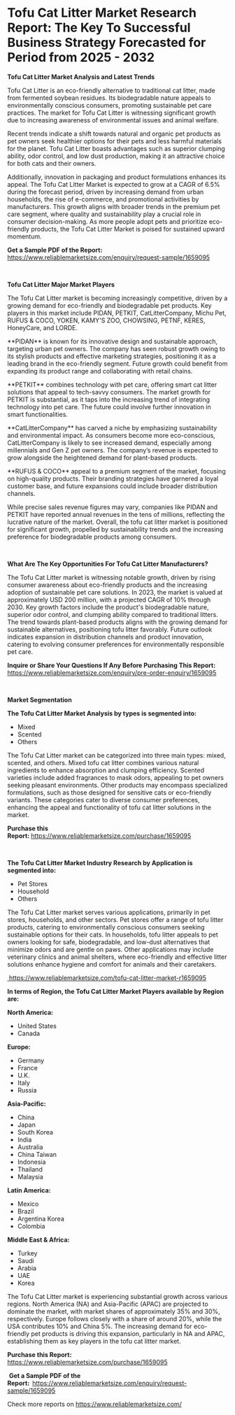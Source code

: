 <p><h1>Tofu Cat Litter Market Research Report: The Key To Successful Business Strategy Forecasted for Period from 2025 - 2032</h1></p><p><strong>Tofu Cat Litter Market Analysis and Latest Trends</strong></p>
<p><p>Tofu Cat Litter is an eco-friendly alternative to traditional cat litter, made from fermented soybean residues. Its biodegradable nature appeals to environmentally conscious consumers, promoting sustainable pet care practices. The market for Tofu Cat Litter is witnessing significant growth due to increasing awareness of environmental issues and animal welfare.</p><p>Recent trends indicate a shift towards natural and organic pet products as pet owners seek healthier options for their pets and less harmful materials for the planet. Tofu Cat Litter boasts advantages such as superior clumping ability, odor control, and low dust production, making it an attractive choice for both cats and their owners.</p><p>Additionally, innovation in packaging and product formulations enhances its appeal. The Tofu Cat Litter Market is expected to grow at a CAGR of 6.5% during the forecast period, driven by increasing demand from urban households, the rise of e-commerce, and promotional activities by manufacturers. This growth aligns with broader trends in the premium pet care segment, where quality and sustainability play a crucial role in consumer decision-making. As more people adopt pets and prioritize eco-friendly products, the Tofu Cat Litter Market is poised for sustained upward momentum.</p></p>
<p><strong>Get a Sample PDF of the Report:&nbsp;</strong> <a href="https://www.reliablemarketsize.com/enquiry/request-sample/1659095?utm_campaign=2213&utm_medium=2&utm_source=Github&utm_content=ia&utm_term=06022025&utm_id=tofu-cat-litter">https://www.reliablemarketsize.com/enquiry/request-sample/1659095</a></p>
<p>&nbsp;</p>
<p><strong>Tofu Cat Litter Major Market Players</strong></p>
<p><p>The Tofu Cat Litter market is becoming increasingly competitive, driven by a growing demand for eco-friendly and biodegradable pet products. Key players in this market include PIDAN, PETKIT, CatLitterCompany, Michu Pet, RUFUS & COCO, YOKEN, KAMY'S ZOO, CHOWSING, PETNF, KERES, HoneyCare, and LORDE.</p><p>**PIDAN** is known for its innovative design and sustainable approach, targeting urban pet owners. The company has seen robust growth owing to its stylish products and effective marketing strategies, positioning it as a leading brand in the eco-friendly segment. Future growth could benefit from expanding its product range and collaborating with retail chains.</p><p>**PETKIT** combines technology with pet care, offering smart cat litter solutions that appeal to tech-savvy consumers. The market growth for PETKIT is substantial, as it taps into the increasing trend of integrating technology into pet care. The future could involve further innovation in smart functionalities.</p><p>**CatLitterCompany** has carved a niche by emphasizing sustainability and environmental impact. As consumers become more eco-conscious, CatLitterCompany is likely to see increased demand, especially among millennials and Gen Z pet owners. The company’s revenue is expected to grow alongside the heightened demand for plant-based products.</p><p>**RUFUS & COCO** appeal to a premium segment of the market, focusing on high-quality products. Their branding strategies have garnered a loyal customer base, and future expansions could include broader distribution channels.</p><p>While precise sales revenue figures may vary, companies like PIDAN and PETKIT have reported annual revenues in the tens of millions, reflecting the lucrative nature of the market. Overall, the tofu cat litter market is positioned for significant growth, propelled by sustainability trends and the increasing preference for biodegradable products among consumers.</p></p>
<p>&nbsp;</p>
<p><strong>What Are The Key Opportunities For Tofu Cat Litter Manufacturers?</strong></p>
<p><p>The Tofu Cat Litter market is witnessing notable growth, driven by rising consumer awareness about eco-friendly products and the increasing adoption of sustainable pet care solutions. In 2023, the market is valued at approximately USD 200 million, with a projected CAGR of 10% through 2030. Key growth factors include the product's biodegradable nature, superior odor control, and clumping ability compared to traditional litters. The trend towards plant-based products aligns with the growing demand for sustainable alternatives, positioning tofu litter favorably. Future outlook indicates expansion in distribution channels and product innovation, catering to evolving consumer preferences for environmentally responsible pet care.</p></p>
<p><strong>Inquire or Share Your Questions If Any Before Purchasing This Report:</strong> <a href="https://www.reliablemarketsize.com/enquiry/pre-order-enquiry/1659095?utm_campaign=2213&utm_medium=2&utm_source=Github&utm_content=ia&utm_term=06022025&utm_id=tofu-cat-litter">https://www.reliablemarketsize.com/enquiry/pre-order-enquiry/1659095</a></p>
<p>&nbsp;</p>
<p><strong>Market Segmentation</strong></p>
<p><strong>The Tofu Cat Litter Market Analysis by types is segmented into:</strong></p>
<p><ul><li>Mixed</li><li>Scented</li><li>Others</li></ul></p>
<p><p>The Tofu Cat Litter market can be categorized into three main types: mixed, scented, and others. Mixed tofu cat litter combines various natural ingredients to enhance absorption and clumping efficiency. Scented varieties include added fragrances to mask odors, appealing to pet owners seeking pleasant environments. Other products may encompass specialized formulations, such as those designed for sensitive cats or eco-friendly variants. These categories cater to diverse consumer preferences, enhancing the appeal and functionality of tofu cat litter solutions in the market.</p></p>
<p><strong>Purchase this Report:&nbsp;</strong><a href="https://www.reliablemarketsize.com/purchase/1659095?utm_campaign=2213&utm_medium=2&utm_source=Github&utm_content=ia&utm_term=06022025&utm_id=tofu-cat-litter">https://www.reliablemarketsize.com/purchase/1659095</a></p>
<p>&nbsp;</p>
<p><strong>The Tofu Cat Litter Market Industry Research by Application is segmented into:</strong></p>
<p><ul><li>Pet Stores</li><li>Household</li><li>Others</li></ul></p>
<p><p>The Tofu Cat Litter market serves various applications, primarily in pet stores, households, and other sectors. Pet stores offer a range of tofu litter products, catering to environmentally conscious consumers seeking sustainable options for their cats. In households, tofu litter appeals to pet owners looking for safe, biodegradable, and low-dust alternatives that minimize odors and are gentle on paws. Other applications may include veterinary clinics and animal shelters, where eco-friendly and effective litter solutions enhance hygiene and comfort for animals and their caretakers.</p></p>
<p><a href="https://www.reliablemarketsize.com/tofu-cat-litter-market-r1659095?utm_campaign=2213&utm_medium=2&utm_source=Github&utm_content=ia&utm_term=06022025&utm_id=tofu-cat-litter">&nbsp;https://www.reliablemarketsize.com/tofu-cat-litter-market-r1659095</a></p>
<p><strong>In terms of Region, the Tofu Cat Litter Market Players available by Region are:</strong></p>
<p>
    <p> <strong> North America: </strong>
        <ul>
            <li>United States</li>
            <li>Canada</li>
        </ul>
        </p> 
    <p> <strong> Europe: </strong>
        <ul>
            <li>Germany</li>
            <li>France</li>
            <li>U.K.</li>
            <li>Italy</li>
            <li>Russia</li>
        </ul>
        </p> 
    <p> <strong> Asia-Pacific: </strong>
        <ul>
            <li>China</li>
            <li>Japan</li>
            <li>South Korea</li>
            <li>India</li>
            <li>Australia</li>
            <li>China Taiwan</li>
            <li>Indonesia</li>
            <li>Thailand</li>
            <li>Malaysia</li>
        </ul>
        </p> 
    <p> <strong> Latin America: </strong>
        <ul>
            <li>Mexico</li>
            <li>Brazil</li>
            <li>Argentina Korea</li>
            <li>Colombia</li>
        </ul>
        </p> 
    <p> <strong> Middle East & Africa: </strong>
        <ul>
            <li>Turkey</li>
            <li>Saudi</li>
            <li>Arabia</li>
            <li>UAE</li>
            <li>Korea</li>
        </ul>
    </p>
    </p>
<p><p>The Tofu Cat Litter market is experiencing substantial growth across various regions. North America (NA) and Asia-Pacific (APAC) are projected to dominate the market, with market shares of approximately 35% and 30%, respectively. Europe follows closely with a share of around 20%, while the USA contributes 10% and China 5%. The increasing demand for eco-friendly pet products is driving this expansion, particularly in NA and APAC, establishing them as key players in the tofu cat litter market.</p></p>
<p><strong>Purchase this Report: </strong><a href="https://www.reliablemarketsize.com/purchase/1659095?utm_campaign=2213&utm_medium=2&utm_source=Github&utm_content=ia&utm_term=06022025&utm_id=tofu-cat-litter">https://www.reliablemarketsize.com/purchase/1659095</a></p>
<p>&nbsp;<strong>Get a Sample PDF of the Report:&nbsp;&nbsp;</strong><a href="https://www.reliablemarketsize.com/enquiry/request-sample/1659095?utm_campaign=2213&utm_medium=2&utm_source=Github&utm_content=ia&utm_term=06022025&utm_id=tofu-cat-litter">https://www.reliablemarketsize.com/enquiry/request-sample/1659095</a></p>
<p><strong></strong></p>
<p>Check more reports on <a href="https://www.reliablemarketsize.com/?utm_campaign=2213&utm_medium=2&utm_source=Github&utm_content=ia&utm_term=06022025&utm_id=tofu-cat-litter">https://www.reliablemarketsize.com/</a></p>